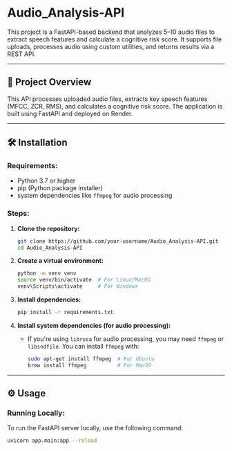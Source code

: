 # Audio_Analysis-API

This project is a FastAPI-based backend that analyzes 5–10 audio files to extract speech features and calculate a cognitive risk score. It supports file uploads, processes audio using custom utilities, and returns results via a REST API.

---

## 📜 Project Overview

This API processes uploaded audio files, extracts key speech features (MFCC, ZCR, RMS), and calculates a cognitive risk score. The application is built using FastAPI and deployed on Render.

---

## 🛠 Installation

### Requirements:
- Python 3.7 or higher
- pip (Python package installer)
- system dependencies like `ffmpeg` for audio processing

### Steps:

1. **Clone the repository:**
    ```bash
    git clone https://github.com/your-username/Audio_Analysis-API.git
    cd Audio_Analysis-API
    ```

2. **Create a virtual environment:**
    ```bash
    python -m venv venv
    source venv/bin/activate  # For Linux/MacOS
    venv\Scripts\activate     # For Windows
    ```

3. **Install dependencies:**
    ```bash
    pip install -r requirements.txt
    ```

4. **Install system dependencies (for audio processing):**
    - If you're using `librosa` for audio processing, you may need `ffmpeg` or `libsndfile`. You can install `ffmpeg` with:
      ```bash
      sudo apt-get install ffmpeg  # For Ubuntu
      brew install ffmpeg          # For MacOS
      ```

---

## ⚙️ Usage

### Running Locally:

To run the FastAPI server locally, use the following command:
```bash
uvicorn app.main:app --reload

